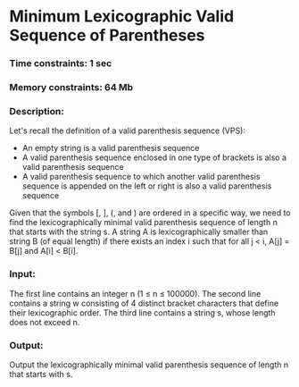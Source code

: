 # Minimum Lexicographic Valid Sequence of Parentheses

### Time constraints: 1 sec
### Memory constraints: 64 Mb

### Description:
Let's recall the definition of a valid parenthesis sequence (VPS):
- An empty string is a valid parenthesis sequence
- A valid parenthesis sequence enclosed in one type of brackets is also a valid parenthesis sequence
- A valid parenthesis sequence to which another valid parenthesis sequence is appended on the left or right is also a valid parenthesis sequence

Given that the symbols [, ], (, and ) are ordered in a specific way, we need to find the lexicographically minimal valid parenthesis sequence of length n that starts with the string s. A string A is lexicographically smaller than string B (of equal length) if there exists an index i such that for all j < i, A[j] = B[j] and A[i] < B[i].

### Input:
The first line contains an integer n (1 ≤ n ≤ 100000). The second line contains a string w consisting of 4 distinct bracket characters that define their lexicographic order. The third line contains a string s, whose length does not exceed n.

### Output:
Output the lexicographically minimal valid parenthesis sequence of length n that starts with s.
